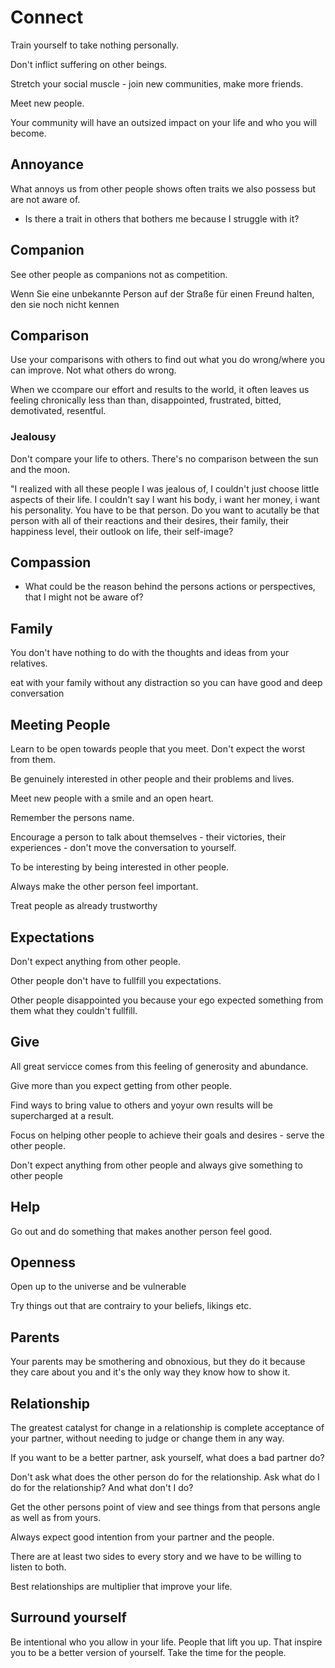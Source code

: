 # Connect


Train yourself to take nothing personally.

Don't inflict suffering on other beings.

Stretch your social muscle - join new communities, make more friends.

Meet new people.

Your community will have an outsized impact on your life and who you will become.

## Annoyance

What annoys us from other people shows often traits we also possess but are not aware of.

- Is there a trait in others that bothers me because I struggle with it?

## Companion

See other people as companions not as competition.

Wenn Sie eine unbekannte Person auf der Straße für einen Freund halten, den sie noch nicht kennen

## Comparison

Use your comparisons with others to find out what you do wrong/where you can improve. Not what others do wrong.

When we ccompare our effort and results to the world, it often leaves us feeling chronically less than than, disappointed, frustrated, bitted, demotivated, resentful.

### Jealousy

Don't compare your life to others. There's no comparison between the sun and the moon.

"I realized with all these people I was jealous of, I couldn't just choose
little aspects of their life. I couldn't say I want his body, i want her money, i want his personality. You have to be that person. Do you want to acutally be that person with all of their reactions and their desires, their family, their happiness level, their outlook on life, their self-image?

## Compassion

- What could be the reason behind the persons actions or perspectives, that I might not be aware of?

## Family

You don't have nothing to do with the thoughts and ideas from your relatives.

eat with your family without any distraction so you can have good and deep conversation

## Meeting People

Learn to be open towards people that you meet. Don't expect the worst from them.

Be genuinely interested in other people and their problems and lives.

Meet new people with a smile and an open heart.

Remember the persons name.

Encourage a person to talk about themselves - their victories, their experiences - don't move the conversation to yourself.

To be interesting by being interested in other people.

Always make the other person feel important.

Treat people as already trustworthy

## Expectations

Don't expect anything from other people.

Other people don't have to fullfill you expectations.

Other people disappointed you because your ego expected something from them what they couldn't fullfill.

## Give

All great servicce comes from this feeling of generosity and abundance.

Give more than you expect getting from other people.

Find ways to bring value to others and yoyur own results will be supercharged at a result.

Focus on helping other people to achieve their goals and desires - serve the other people.

Don't expect anything from other people and always give something to other people



## Help

Go out and do something that makes another person feel good.

## Openness

Open up to the universe and be vulnerable

Try things out that are contrairy to your beliefs, likings etc.

## Parents

Your parents may be smothering and obnoxious, but they do it because they care about you and it's the only way they know how to show it.

## Relationship

The greatest catalyst for change in a relationship is complete acceptance of your partner, without needing to judge or change them in any way.

If you want to be a better partner, ask yourself, what does a bad partner do?

Don't ask what does the other person do for the relationship. Ask what do I do for the relationship? And what don't I do?

Get the other persons point of view and see things from that persons angle as well as from yours.

Always expect good intention from your partner and the people.

There are at least two sides to every story and we have to be willing to listen to both.

Best relationships are multiplier that improve your life.

## Surround yourself

Be intentional who you allow in your life.
People that lift you up. That inspire you to be a better version of yourself.
Take the time for the people.
